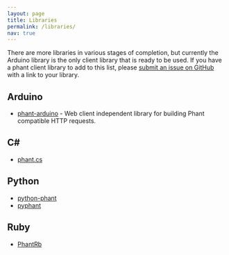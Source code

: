 ```yaml
---
layout: page
title: Libraries
permalink: /libraries/
nav: true
---
```


There are more libraries in various stages of completion, but currently the Arduino library is the
only client library that is ready to be used.  If you have a phant client library to add to this 
list, please [submit an issue on GitHub](https://github.com/sparkfun/phant-docs/issues) with
a link to your library.

## Arduino

* [phant-arduino](https://github.com/sparkfun/phant-arduino) - Web client independent library for building
Phant compatible HTTP requests.

## C#

* [phant.cs](https://github.com/faunzi/phant)

## Python

* [python-phant](https://github.com/matze/python-phant)
* [pyphant](https://bitbucket.org/boomlinde/pyphant)

## Ruby

* [PhantRb](https://github.com/girishso/phant_rb)
